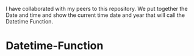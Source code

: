 I have collaborated with my peers to this repository. We put together the Date and time and show the current time date and year that will call the Datetime Function.

# Datetime-Function
